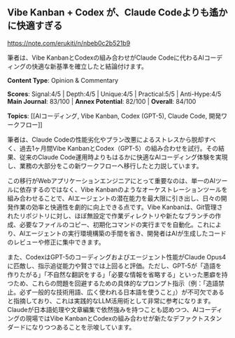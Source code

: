 ## Vibe Kanban + Codex が、Claude Codeよりも遙かに快適すぎる

https://note.com/erukiti/n/nbeb0c2b521b9

筆者は、Vibe KanbanとCodexの組み合わせがClaude Codeに代わるAIコーディングの快適な新基準を確立したと結論付けます。

**Content Type**: Opinion & Commentary

**Scores**: Signal:4/5 | Depth:4/5 | Unique:4/5 | Practical:5/5 | Anti-Hype:4/5
**Main Journal**: 83/100 | **Annex Potential**: 82/100 | **Overall**: 84/100

**Topics**: [[AIコーディング, Vibe Kanban, Codex (GPT-5), Claude Code, 開発ワークフロー]]

筆者は、Claude Codeの性能劣化やプラン改悪によるストレスから脱却すべく、過去1ヶ月間Vibe KanbanとCodex（GPT-5）の組み合わせを試行。その結果、従来のClaude Code運用時よりもはるかに快適なAIコーディング体験を実現し、業務の大部分をこの新ワークフローへ移行したと力説しています。

この移行がWebアプリケーションエンジニアにとって重要なのは、単一のAIツールに依存するのではなく、Vibe Kanbanのようなオーケストレーションツールを組み合わせることで、AIエージェントの潜在能力を最大限に引き出し、日々の開発作業の効率と快適性を劇的に向上できる点です。Vibe Kanbanは、Git管理されたリポジトリに対し、ほぼ無設定で作業ディレクトリや新たなブランチの作成、必要なファイルのコピー、初期化コマンドの実行までを自動化。これにより、AIエージェントの実行環境構築の手間を省き、開発者はAIが生成したコードのレビューや修正に集中できます。

また、CodexはGPT-5のコーディングおよびエージェント性能がClaude Opus4に匹敵し、指示追従能力や賢さでは上回ると評価。ただし、GPT-5が「造語を作りたがる」「不自然な翻訳をする」「必要な情報を省略する」といった悪癖を持つため、これらの問題を回避するための具体的なプロンプト指示（例：「造語禁止。必ず一般的な技術用語、広く使われる日本語を使うこと」）が不可欠であると指摘しており、これは実践的なLLM活用術として非常に参考になります。Claudeが日本語処理や文章編集で依然強みを持つことも認めつつ、AIコーディングの現場ではVibe KanbanとCodexの組み合わせが新たなデファクトスタンダードになりつつあることを示唆しています。